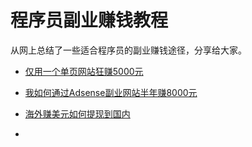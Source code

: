 # 程序员副业赚钱教程
 
 
从网上总结了一些适合程序员的副业赚钱途径，分享给大家。


- [仅用一个单页网站狂赚5000元](https://github.com/geeeeeeeek/side_pro/blob/master/docs/%E4%BB%85%E7%94%A8%E4%B8%80%E4%B8%AA%E5%8D%95%E9%A1%B5%E7%BD%91%E7%AB%99%E8%B5%9A%E4%BA%865000%E5%85%83.md)

- [我如何通过Adsense副业网站半年赚8000元](https://github.com/geeeeeeeek/side_pro/blob/master/docs/%E5%A6%82%E4%BD%95%E9%80%9A%E8%BF%87Adsense%E5%89%AF%E4%B8%9A%E7%BD%91%E7%AB%99%E5%8D%8A%E5%B9%B4%E8%B5%9A8000%E5%85%83.md)

- [海外赚美元如何提现到国内](https://github.com/geeeeeeeek/side_pro/blob/master/docs/%E6%B5%B7%E5%A4%96%E8%B5%9A%E7%BE%8E%E5%85%83%E5%A6%82%E4%BD%95%E6%8F%90%E7%8E%B0%E5%88%B0%E5%9B%BD%E5%86%85.md)

- []()










